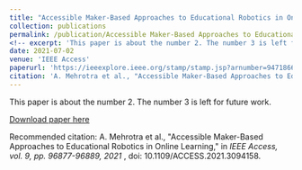 ```yaml
---
title: "Accessible Maker-Based Approaches to Educational Robotics in Online Learning"
collection: publications
permalink: /publication/Accessible Maker-Based Approaches to Educational Robotics in Online Learning
<!-- excerpt: 'This paper is about the number 2. The number 3 is left for future work.' -->
date: 2021-07-02
venue: 'IEEE Access'
paperurl: 'https://ieeexplore.ieee.org/stamp/stamp.jsp?arnumber=9471866'
citation: 'A. Mehrotra et al., "Accessible Maker-Based Approaches to Educational Robotics in Online Learning," in <i> IEEE Access, vol. 9, pp. 96877-96889, 2021 </i>, doi: 10.1109/ACCESS.2021.3094158.'
---
```

This paper is about the number 2. The number 3 is left for future work.

[Download paper here](https://ieeexplore.ieee.org/stamp/stamp.jsp?tp=&arnumber=9471866)

Recommended citation: A. Mehrotra et al., "Accessible Maker-Based Approaches to Educational Robotics in Online Learning," in <i>IEEE Access, vol. 9, pp. 96877-96889, 2021 </i>, doi: 10.1109/ACCESS.2021.3094158.
